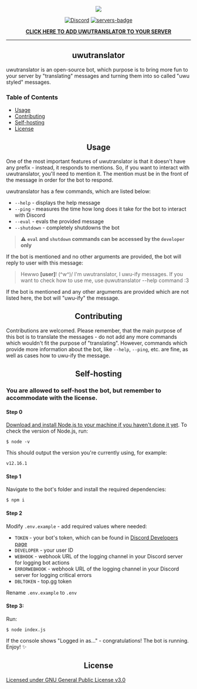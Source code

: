 <div align="center">
  <a href="https://uwutranslator.ghostwolf.me">
    <img src="https://i.imgur.com/FspqOKi.png">
  </a>

<a href="https://discord.gg/7vhD4KB">![Discord](https://img.shields.io/discord/661993788616474628?label=Join%20us%20on%20Discord&logo=discord&logoColor=ffffff)</a>
<a href="https://top.gg/bot/635507578008240165">![servers-badge]</a>

<strong><a href="https://discordapp.com/oauth2/authorize?client_id=635507578008240165&permissions=84992&scope=bot">CLICK HERE TO ADD UWUTRANSLATOR TO YOUR SERVER</a></strong>
</div>

---

<h2 align="center">uwutranslator</h2>

uwutranslator is an open-source bot, which purpose is to bring more fun to your server by "translating" messages and turning them into so called "uwu styled" messages.

<h3>Table of Contents</h3>

- [Usage](#usage)
- [Contributing](#contributing)
- [Self-hosting](#self-hosting)
- [License](#license)

<h2 align="center">Usage</h2>

One of the most important features of uwutranslator is that it doesn't have any prefix - instead, it responds to mentions. So, if you want to interact with uwutranslator, you'll need to mention it. The mention must be in the front of the message in order for the bot to respond.

uwutranslator has a few commands, which are listed below:
- `--help` - displays the help message
- `--ping` - measures the time how long does it take for the bot to interact with Discord
- `--eval` - evals the provided message
- `--shutdown` - completely shutdowns the bot
> ⚠ **`eval` and `shutdown` commands can be accessed by the `developer` only**

If the bot is mentioned and no other arguments are provided, the bot will reply to user with this message:
> Hewwo **[user]**! (^w^)/
I'm uwutranslator, I uwu-ify messages. If you want to check how to use me, use `@`uwutranslator --help command :3

If the bot is mentioned and any other arguments are provided which are not listed here, the bot will "uwu-ify" the message.


<h2 align="center">Contributing</h2>

Contributions are welcomed. Please remember, that the main purpose of this bot is to translate the messages - do not add any more commands which wouldn't fit the purpose of "translating". However, commands which provide more information about the bot, like `--help`, `--ping`, etc. are fine, as well as cases how to uwu-ify the message.


<h2 align="center">Self-hosting</h2>

### You are allowed to self-host the bot, but remember to accommodate with the license. 

#### Step 0
[Download and install Node.js to your machine if you haven't done it yet](https://nodejs.org/en/download/). To check the version of Node.js, run:
```
$ node -v
```
This should output the version you're currently using, for example:
```
v12.16.1
```

#### Step 1
Navigate to the bot's folder and install the required dependencies:
```
$ npm i
```

#### Step 2
Modify `.env.example` - add required values where needed:
- `TOKEN` - your bot's token, which can be found in [Discord Developers page](https://discordapp.com/developers)
- `DEVELOPER` - your user ID
- `WEBHOOK` - webhook URL of the logging channel in your Discord server for logging bot actions
- `ERRORWEBHOOK` - webhook URL of the logging channel in your Discord server for logging critical errors
- `DBLTOKEN` - top.gg token

Rename `.env.example` to `.env` 

#### Step 3:
Run:
```
$ node index.js
```

If the console shows "Logged in as..." - congratulations! The bot is running. Enjoy! :sparkles:

<h2 align="center">License</h2>

[Licensed under GNU General Public License v3.0](https://github.com/TheOnlyGhostwolf/uwutranslator/blob/master/LICENSE)

[servers-badge]: https://top.gg/api/widget/servers/635507578008240165.svg?noavatar=true&leftcolor=FFC2E8&lefttextcolor=ffffff&rightcolor=000000&righttextcolor=ffffff
